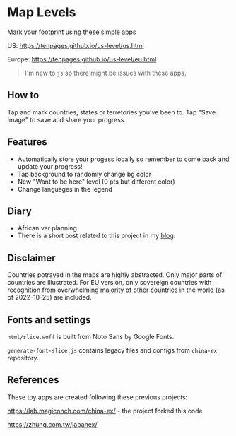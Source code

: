 # Map Levels
Mark your footprint using these simple apps

US: https://tenpages.github.io/us-level/us.html

Europe: https://tenpages.github.io/us-level/eu.html

> I'm new to `js` so there might be issues with these apps.

## How to

Tap and mark countries, states or terretories you've been to. Tap "Save Image" to save and share your progress.

## Features

* Automatically store your progess locally so remember to come back and update your progress!
* Tap background to randomly change bg color
* New "Want to be here" level (0 pts but different color)
* Change languages in the legend

## Diary

* African ver planning
* There is a short post related to this project in my 
[blog](https://tenpages.github.io/dev/2022/10/24/level/).

## Disclaimer

Countries potrayed in the maps are highly abstracted. Only major parts of countries are illustrated. For EU version, only sovereign countries with recognition from overwhelming majority of other countries in the world (as of 2022-10-25) are included.

## Fonts and settings

`html/slice.woff` is built from Noto Sans by Google Fonts. 

`generate-font-slice.js` contains legacy files and configs from `china-ex` repository.

## References
These toy apps are created following these previous projects:

https://lab.magiconch.com/china-ex/ - the project forked this code

https://zhung.com.tw/japanex/
